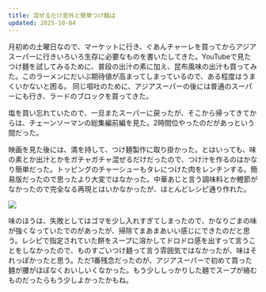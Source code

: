 ```yaml
---
title: 混ぜるだけ意外と簡単つけ麺は
updated: 2025-10-04
---
```

月初めの土曜日なので、マーケットに行き、ぐあんチャーレを買ってからアジアスーパーに行きいろいろ生存に必要なものを書いたしてきた。YouTubeで見たつけ麺を試してみるために、普段の出汁の素に加え、昆布風味の出汁も買ってみた。このラーメンにだいぶ期待値が高まってしまっているので、ある程度はうまくいかないと困る。
同じ嘔吐のために、アジアスーパーの後には普通のスーパーにも行き、ラードのブロックを買ってきた。

塩を買い忘れていたので、一旦またスーパーに戻ったが、そこから帰ってきてからは、チェーンソーマンの総集編前編を見た。2時間位やったのだがあっという間だった。

映画を見た後には、満を持して、つけ麺製作に取り掛かった。とはいっても、味の素とか出汁とかをガチャガチャ混ぜるだけだったので、つけ汁を作るのはかなり簡単だった。トッピングのチャーシューもタレにつけた肉をレンチンする。簡易版だったので思ったより大変ではなかった。中華あじと言う調味料とか鰹節がなかったので完全なる再現とはいかなかったが、ほとんどレシピ通り作れた。

![](https://i.imgur.com/F02HPQz.jpeg)

味のほうは、失敗としてはゴマを少し入れすぎてしまったので、かなりごまの味が強くなっていたでのがあったが、掃除てまあまあいい感じにできたのだと思う。レシピで指定されていた餅をスープに溶かしてドロドロ感を出すって言うことをしなかったので、ものすごいつけ麺って言う雰囲気ではなかったが、味はそれっぽかったと思う。ただ1番残念だったのが、アジアスーパーで初めて買った麺が腰がほぼなくおいしいくなかった。もう少ししっかりした麺でスープが絡むものだったらもう少しよかったかもね。